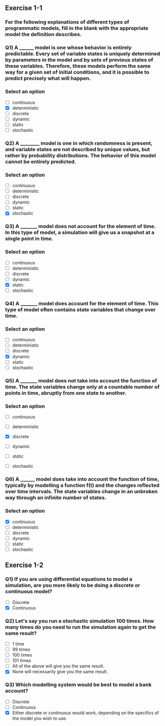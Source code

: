## Exercise 1-1
### For the following explanations of different types of programmatic models, fill in the blank with the appropriate model the definition describes.

### Q1) A ______ model is one whose behavior is entirely predictable. Every set of variable states is uniquely determined by parameters in the model and by sets of previous states of these variables. Therefore, these models perform the same way for a given set of initial conditions, and it is possible to predict precisely what will happen.

### Select an option
- [ ] continuous
- [x] deterministic
- [ ] discrete
- [ ] dynamic
- [ ] static
- [ ] stochastic

### Q2) A ________ model is one in which randomness is present, and variable states are not described by unique values, but rather by probability distributions. The behavior of this model cannot be entirely predicted.


### Select an option
- [ ] continuous
- [ ] deterministic
- [ ] discrete
- [ ] dynamic
- [ ] static
- [x] stochastic

### Q3) A _______ model does not account for the element of time. In this type of model, a simulation will give us a snapshot at a single point in time.

### Select an option
- [ ] continuous
- [ ] deterministic
- [ ] discrete
- [ ] dynamic
- [x] static
- [ ] stochastic

### Q4) A _______ model does account for the element of time. This type of model often contains state variables that change over time.

### Select an option
- [ ] continuous
- [ ] deterministic
- [ ] discrete
- [x] dynamic
- [ ] static
- [ ] stochastic

### Q5) A _______ model does not take into account the function of time. The state variables change only at a countable number of points in time, abruptly from one state to another.

### Select an option
- [ ] continuous
- [ ] deterministic
- [x] discrete
- [ ] dynamic
- [ ] static
- [ ] stochastic


### Q6) A ______ model does take into account the function of time, typically by modelling a function f(t) and the changes reflected over time intervals. The state variables change in an unbroken way through an infinite number of states.

### Select an option
- [x] continuous
- [ ] deterministic
- [ ] discrete
- [ ] dynamic
- [ ] static
- [ ] stochastic

## Exercise 1-2

### Q1) If you are using differential equations to model a simulation, are you more likely to be doing a discrete or continuous model?

- [ ] Discrete
- [x] Continuous

### Q2) Let's say you run a stochastic simulation 100 times. How many times do you need to run the simulation again to get the same result?

- [ ] 1 time
- [ ] 99 times
- [ ] 100 times
- [ ] 101 times
- [ ] All of the above will give you the same result.
- [x] None will necessarily give you the same result.

### Q3) Which modelling system would be best to model a bank account?

- [ ] Discrete
- [ ] Continuous
- [x] Either discrete or continuous would work, depending on the specifics of the model you wish to use.
